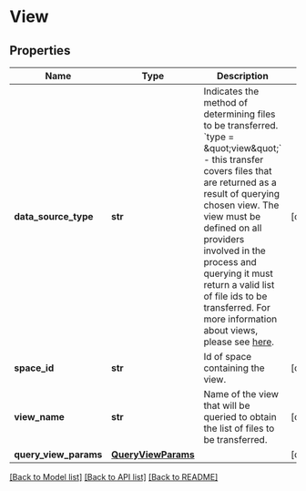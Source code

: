 # View

## Properties
Name | Type | Description | Notes
------------ | ------------- | ------------- | -------------
**data_source_type** | **str** | Indicates the method of determining files to be transferred.  &#x60;type &#x3D; \&quot;view\&quot;&#x60; - this transfer covers files that are returned as a result of querying chosen view. The view must be defined on all providers involved in the process and querying it must return a valid list of file ids to be transferred. For more information about views, please see [here](https://onedata.org/#/home/documentation/doc/using_onedata/replication_management.html#advanced-operations-using-views).  | [optional] 
**space_id** | **str** | Id of space containing the view. | [optional] 
**view_name** | **str** | Name of the view that will be queried to obtain the list of files to be transferred.  | [optional] 
**query_view_params** | [**QueryViewParams**](QueryViewParams.md) |  | [optional] 

[[Back to Model list]](../README.md#documentation-for-models) [[Back to API list]](../README.md#documentation-for-api-endpoints) [[Back to README]](../README.md)

